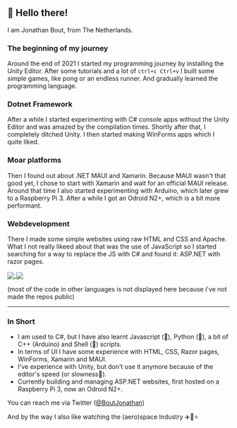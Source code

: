 ## 👋 Hello there!
I am Jonathan Bout, from The Netherlands.
### The beginning of my journey
Around the end of 2021 I started my programming journey by installing the Unity Editor. After some tutorials and a lot of `ctrl+c Ctrl+v` I built some simple games, like pong or an endless runner. And gradually learned the programming language.
### Dotnet Framework
After a while I started experimenting with C# console apps without the Unity Editor and was amazed by the compilation times. Shortly after that, I completely ditched Unity. I then started making WinForms apps which I quite liked.
### Moar platforms
Then I found out about .NET MAUI and Xamarin. Because MAUI wasn't that good yet, I chose to start with Xamarin and wait for an official MAUI release. Around that time I also started experimenting with Arduino, which later grew to a Raspberry Pi 3. After a while I got an Odroid N2+, which is a bit more performant.
### Webdevelopment
There I made some simple websites using raw HTML and CSS and Apache. What I not really likeed about that was the use of JavaScript so I started searching for a way to replace the JS with C# and found it: ASP.NET with razor pages.

<a href="https://github.com/anuraghazra/github-readme-stats">
  <img align="center" src="https://github-readme-stats.vercel.app/api?username=jonathanbout&show_icons=true&theme=radical&count_private=true" />
</a>
<a href="https://github.com/anuraghazra/github-readme-stats">
  <img align="center" src="https://github-readme-stats.vercel.app/api/top-langs/?username=jonathanbout&theme=radical&count_private=true" />
</a>

(most of the code in other languages is not displayed here because i've not made the repos public)

----
### In Short
- I am used to C#, but I have also learnt Javascript (💩), Python (:snake:), a bit of C++ (Arduino) and Shell (:shell:) scripts.
- In terms of UI I have some experience with HTML, CSS, Razor pages, WinForms, Xamarin and MAUI.
- I've experience with Unity, but don't use it anymore because of the editor's speed (or slowness🐌).
- Currently building and managing ASP.NET websites, first hosted on a Raspberry Pi 3, now an Odroid N2+.

You can reach me via Twitter ([@BoutJonathan](https://twitter.com/BoutJonathan))

And by the way I also like watching the (aero)space Industry :airplane::rocket::star:

<!---
DutchAerospace/DutchAerospace is a ✨ special ✨ repository because its `README.md` (this file) appears on your GitHub profile.
You can click the Preview link to take a look at your changes.
--->
